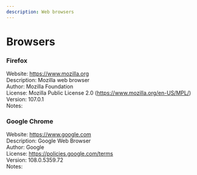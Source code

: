 ```yaml
---
description: Web browsers
---
```


# Browsers  
  
### Firefox   
Website: https://www.mozilla.org  
Description: Mozilla web browser  
Author: Mozilla Foundation  
License: Mozilla Public License 2.0 (https://www.mozilla.org/en-US/MPL/)  
Version: 107.0.1  
Notes:   
  
### Google Chrome  
Website: https://www.google.com  
Description: Google Web Browser  
Author: Google  
License: https://policies.google.com/terms  
Version: 108.0.5359.72  
Notes:   
  
